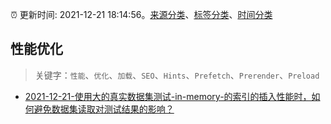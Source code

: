 :alarm_clock: 更新时间: 2021-12-21 18:14:56。[来源分类](../README.md)、[标签分类](../TAGS.md)、[时间分类](../TIMELINE.md)

## 性能优化


> 关键字：`性能`、`优化`、`加载`、`SEO`、`Hints`、`Prefetch`、`Prerender`、`Preload`



- [2021-12-21-使用大的真实数据集测试-in-memory-的索引的插入性能时，如何避免数据集读取对测试结果的影响？](https://www.v2ex.com/t/823623) 